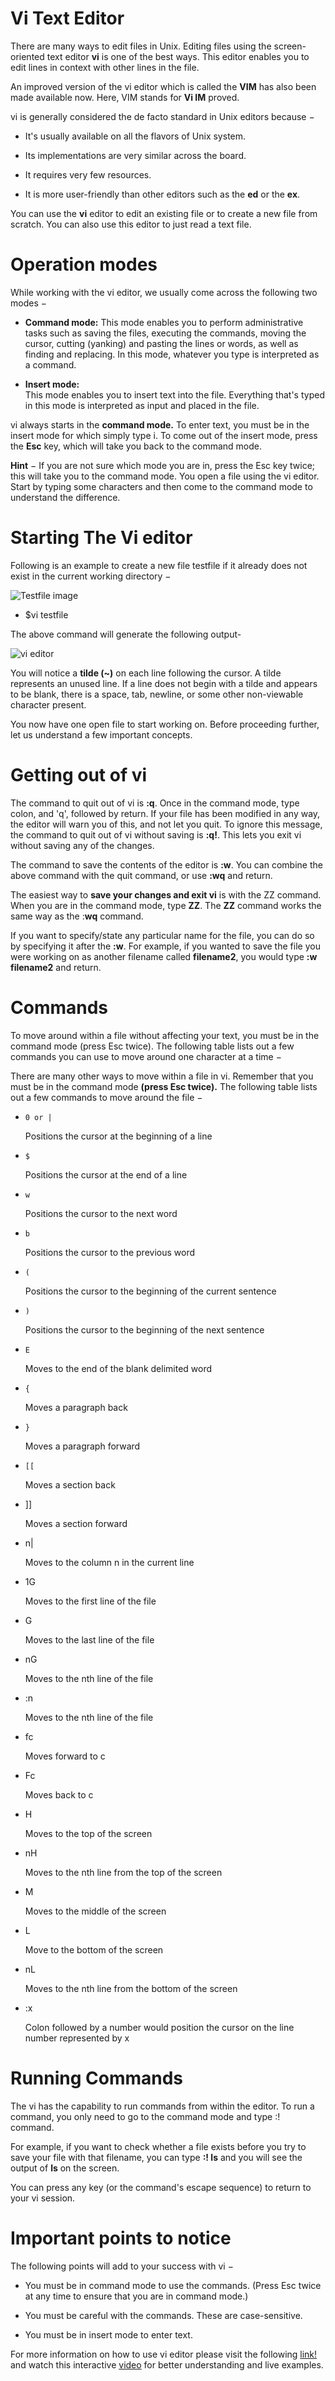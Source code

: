# **Vi Text Editor**

There are many ways to edit files in Unix. Editing files using the screen-oriented text editor **vi** is one of the best ways. This editor enables you to edit lines in context with other lines in the file.

An improved version of the vi editor which is called the **VIM** has also been made available now. Here, VIM stands for **Vi IM** proved.

vi is generally considered the de facto standard in Unix editors because −

   * It's usually available on all the flavors of Unix system.

   * Its implementations are very similar across the board.

   * It requires very few resources.

   * It is more user-friendly than other editors such as the **ed** or the **ex**.

You can use the **vi** editor to edit an existing file or to create a new file from scratch. You can also use this editor to just read a text file.  

# Operation modes
While working with the vi editor, we usually come across the following two modes −

  * **Command mode:**
    This mode enables you to perform administrative tasks such as saving the files, executing the commands, moving the cursor, cutting (yanking) and pasting the lines or words, as well as finding and replacing. In this mode, whatever you type is interpreted as a command.

  * **Insert mode:**  
    This mode enables you to insert text into the file. Everything that's typed in this mode is interpreted as input and placed in the file.

vi always starts in the **command mode.** To enter text, you must be in the insert mode for which simply type i. To come out of the insert mode, press the **Esc** key, which will take you back to the command mode.

**Hint** − If you are not sure which mode you are in, press the Esc key twice; this will take you to the command mode. You open a file using the vi editor. Start by typing some characters and then come to the command mode to understand the difference.

# Starting The Vi editor

Following is an example to create a new file testfile if it already does not exist in the current working directory −

![Testfile image](/images/testfile.png)

- $vi testfile

The above command will generate the following output-

![vi editor](/images/editor.png)

You will notice a **tilde (~)** on each line following the cursor. A tilde represents an unused line. If a line does not begin with a tilde and appears to be blank, there is a space, tab, newline, or some other non-viewable character present.

You now have one open file to start working on. Before proceeding further, let us understand a few important concepts.


# Getting out of vi

The command to quit out of vi is **:q**. Once in the command mode, type colon, and 'q', followed by return. If your file has been modified in any way, the editor will warn you of this, and not let you quit. To ignore this message, the command to quit out of vi without saving is **:q!**. This lets you exit vi without saving any of the changes.

The command to save the contents of the editor is **:w**. You can combine the above command with the quit command, or use **:wq** and return.

The easiest way to **save your changes and exit vi** is with the ZZ command. When you are in the command mode, type **ZZ**. The **ZZ** command works the same way as the :**wq** command.

If you want to specify/state any particular name for the file, you can do so by specifying it after the **:w**. For example, if you wanted to save the file you were working on as another filename called **filename2**, you would type **:w filename2** and return.

# Commands

To move around within a file without affecting your text, you must be in the command mode (press Esc twice). The following table lists out a few commands you can use to move around one character at a time −

There are many other ways to move within a file in vi. Remember that you must be in the command mode **(press Esc twice).** The following table lists out a few commands to move around the file −

*	  0 or |

    Positions the cursor at the beginning of a line

*	  $

    Positions the cursor at the end of a line

*	  w

    Positions the cursor to the next word

*	  b

    Positions the cursor to the previous word

*	  (

    Positions the cursor to the beginning of the current sentence

*	  )

    Positions the cursor to the beginning of the next sentence

*	  E

    Moves to the end of the blank delimited word

*	  {

    Moves a paragraph back

*	  }

    Moves a paragraph forward

*	  [[

    Moves a section back

* 	 ]]
  
     Moves a section forward

*   n|
    
    Moves to the column n in the current line

*   1G
    
    Moves to the first line of the file

* 	G
    
    Moves to the last line of the file

* 	nG
    
    Moves to the nth line of the file

* 	:n
    
    Moves to the nth line of the file

*   fc
    
    Moves forward to c

* 	Fc
    
    Moves back to c

*  	H
    
    Moves to the top of the screen

* 	nH
    
    Moves to the nth line from the top of the screen

* 	M
    
    Moves to the middle of the screen

* 	L
    
    Move to the bottom of the screen

* 	nL
    
    Moves to the nth line from the bottom of the screen

* 	:x
    
    Colon followed by a number would position the cursor on the line number represented by x

# Running Commands 

The vi has the capability to run commands from within the editor. To run a command, you only need to go to the command mode and type :! command.

For example, if you want to check whether a file exists before you try to save your file with that filename, you can type **:! ls** and you will see the output of **ls** on the screen.

You can press any key (or the command's escape sequence) to return to your vi session. 


# Important points to notice

The following points will add to your success with vi −

  * You must be in command mode to use the      commands. (Press Esc twice at any time to ensure that you are in command mode.)

  * You must be careful with the commands. These are case-sensitive.

  * You must be in insert mode to enter text.



For more information on how to use vi editor please visit the following [link!](https://www.tutorialspoint.com/unix/unix-vi-editor.htm) and watch this interactive [video](https://www.youtube.com/watch?v=zxfccHcl1Ns) for better understanding and live examples. 

    
